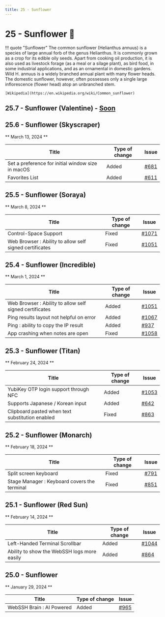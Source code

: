 ```yaml
---
title: 25 - Sunflower
---
```

# 25 - Sunflower :sunflower:
!!! quote "Sunflower"
    The common sunflower (Helianthus annuus) is a species of large annual forb of the genus Helianthus. It is commonly grown as a crop for its edible oily seeds. Apart from cooking oil production, it is also used as livestock forage (as a meal or a silage plant), as bird food, in some industrial applications, and as an ornamental in domestic gardens. Wild H. annuus is a widely branched annual plant with many flower heads. The domestic sunflower, however, often possesses only a single large inflorescence (flower head) atop an unbranched stem.

    [Wikipedia](https://en.wikipedia.org/wiki/Common_sunflower)

## 25.7 - Sunflower (Valentine) - [Soon](https://webssh.net/documentation/becoming-external-tester/)

## 25.6 - Sunflower (Skyscraper)
** March 13, 2024 **

| Title | Type of change | Issue |
| --- | --- | --- |
| Set a preference for initial window size in macOS | Added | [#681](https://github.com/isontheline/pro.webssh.net/issues/681) |
| Favorites List | Added | [#611](https://github.com/isontheline/pro.webssh.net/issues/611) |

## 25.5 - Sunflower (Soraya)
** March 8, 2024 **

| Title | Type of change | Issue |
| --- | --- | --- |
| Control-Space Support | Fixed | [#1071](https://github.com/isontheline/pro.webssh.net/issues/1071) |
| Web Browser : Ability to allow self signed certificates | Fixed | [#1051](https://github.com/isontheline/pro.webssh.net/issues/1051) |

## 25.4 - Sunflower (Incredible)
** March 1, 2024 **

| Title | Type of change | Issue |
| --- | --- | --- |
| Web Browser : Ability to allow self signed certificates | Added | [#1051](https://github.com/isontheline/pro.webssh.net/issues/1051) |
| Ping results layout not helpful on error | Added | [#1067](https://github.com/isontheline/pro.webssh.net/issues/1067) |
| Ping : ability to copy the IP result | Added | [#937](https://github.com/isontheline/pro.webssh.net/issues/937) |
| App crashing when notes are open | Fixed | [#1058](https://github.com/isontheline/pro.webssh.net/issues/1058) |

## 25.3 - Sunflower (Titan)
** February 24, 2024 **

| Title | Type of change | Issue |
| --- | --- | --- |
| YubiKey OTP login support through NFC | Added | [#1053](https://github.com/isontheline/pro.webssh.net/issues/1053) |
| Supports Japanese / Korean input | Added | [#642](https://github.com/isontheline/pro.webssh.net/issues/642) |
| Clipboard pasted when text substitution enabled | Fixed | [#863](https://github.com/isontheline/pro.webssh.net/issues/863) |

## 25.2 - Sunflower (Monarch)
** February 18, 2024 **

| Title | Type of change | Issue |
| --- | --- | --- |
| Split screen keyboard | Fixed | [#791](https://github.com/isontheline/pro.webssh.net/issues/791) |
| Stage Manager : Keyboard covers the terminal | Fixed | [#851](https://github.com/isontheline/pro.webssh.net/issues/851) |

## 25.1 - Sunflower (Red Sun)
** February 14, 2024 **

| Title | Type of change | Issue |
| --- | --- | --- |
| Left-Handed Terminal Scrollbar | Added | [#1044](https://github.com/isontheline/pro.webssh.net/issues/1044) |
| Ability to show the WebSSH logs more easily | Added | [#864](https://github.com/isontheline/pro.webssh.net/issues/864) |

## 25.0 - Sunflower
** January 29, 2024 **

| Title | Type of change | Issue |
| --- | --- | --- |
| WebSSH Brain : AI Powered | Added | [#965](https://github.com/isontheline/pro.webssh.net/issues/965) |